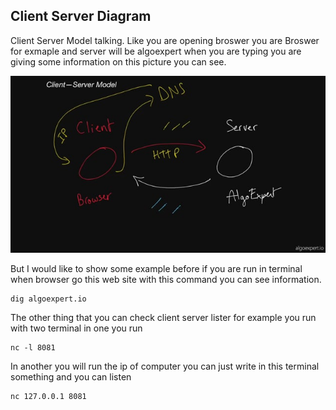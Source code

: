 ## Client Server Diagram


Client Server Model talking. Like you are opening broswer you are Broswer for exmaple and server will be algoexpert when you are typing you are giving some information on this picture you can see. 

<img src="https://github.com/ishifoev/CodeChalenge-JS/blob/main/Round1/day-2/client-server.jpg?raw=true"/>

But I would like to show some example before if you are run in terminal when browser go this web site with this command you can see information.

````
dig algoexpert.io
````

The other thing that you can check client server lister for example you run with two terminal in one you run 

````
nc -l 8081
````

In another you will run the ip of computer you can just write in this terminal something and you can listen

````
nc 127.0.0.1 8081
````

